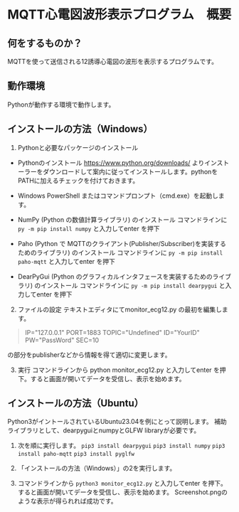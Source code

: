 # MQTT心電図波形表示プログラム　概要
## 何をするものか？
MQTTを使って送信される12誘導心電図の波形を表示するプログラムです。

## 動作環境
Pythonが動作する環境で動作します。

## インストールの方法（Windows）
1. Pythonと必要なパッケージのインストール

 - Pythonのインストール
https://www.python.org/downloads/ よりインストーラーをダウンロードして案内に従ってインストールします。pythonをPATHに加えるチェックを付けておきます。

 - Windows PowerShell またはコマンドプロンプト（cmd.exe）を起動します。

 - NumPy (Python の数値計算ライブラリ)  のインストール
コマンドラインに
`py -m pip install numpy`
と入力してenter を押下

 - Paho (Python で MQTTのクライアント(Publisher/Subscriber)を実装するためのライブラリ) のインストール
コマンドラインに
`py -m pip install paho-mqtt`
と入力してenter を押下

 - DearPyGui (Python のグラフィカルインタフェースを実装するためのライブラリ) のインストール
コマンドラインに
`py -m pip install dearpygui`
と入力してenter を押下

2. ファイルの設定
テキストエディタにてmonitor_ecg12.py の最初を編集します。

>IP="127.0.0.1"
>PORT=1883
>TOPIC="Undefined"
>ID="YourID"
>PW="PassWord"
>SEC=10

の部分をpublisherなどから情報を得て適切に変更します。

3. 実行
コマンドラインから
python monitor_ecg12.py
と入力してenter を押下。すると画面が開いてデータを受信し、表示を始めます。


## インストールの方法（Ubuntu）
Python3がイントールされているUbuntu23.04を例にとって説明します。
補助ライブラリとして、dearpyguiとnumpyとGLFW libraryが必要です。

1. 次を順に実行します。
`pip3 install dearpygui`
`pip3 install numpy`
`pip3 install paho-mqtt`
`pip3 install pyglfw`

2. 「インストールの方法（Windows）」の2を実行します。

3. コマンドラインから
`python3 monitor_ecg12.py`
と入力してenter を押下。すると画面が開いてデータを受信し、表示を始めます。
Screenshot.pngのような表示が得られれば成功です。

